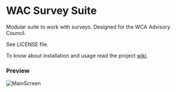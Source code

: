 # WAC Survey Suite
Modular suite to work with surveys. Designed for the WCA Advisory Council.

See LICENSE file.

To know about installation and usage read the project [wiki](https://github.com/Nanush7/WAC-Survey-Suite/wiki).

### Preview

![MainScreen](https://user-images.githubusercontent.com/59543882/221023140-6f460d3e-ef1b-4aff-afec-5eda4290c9c0.png)
